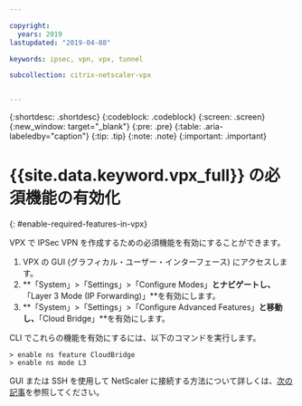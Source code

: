 ```yaml
---

copyright:
  years: 2019
lastupdated: "2019-04-08"

keywords: ipsec, vpn, vpx, tunnel

subcollection: citrix-netscaler-vpx


---
```


{:shortdesc: .shortdesc}
{:codeblock: .codeblock}
{:screen: .screen}
{:new_window: target="_blank"}
{:pre: .pre}
{:table: .aria-labeledby="caption"}
{:tip: .tip}
{:note: .note}
{:important: .important}

# {{site.data.keyword.vpx_full}} の必須機能の有効化
{: #enable-required-features-in-vpx}

VPX で IPSec VPN を作成するための必須機能を有効にすることができます。

1.	VPX の GUI (グラフィカル・ユーザー・インターフェース) にアクセスします。
2.	**「System」>「Settings」>「Configure Modes」**とナビゲートし、**「Layer 3 Mode (IP Forwarding)」**を有効にします。
3.	**「System」>「Settings」>「Configure Advanced Features」**と移動し、**「Cloud Bridge」**を有効にします。

CLI でこれらの機能を有効にするには、以下のコマンドを実行します。

```
> enable ns feature CloudBridge
> enable ns mode L3

```

GUI または SSH を使用して NetScaler に接続する方法について詳しくは、[次の記事](/docs/infrastructure/citrix-netscaler-vpx?topic=citrix-netscaler-vpx-managing-your-citrix-netscaler-vpx#connecting-to-the-netscaler)を参照してください。
